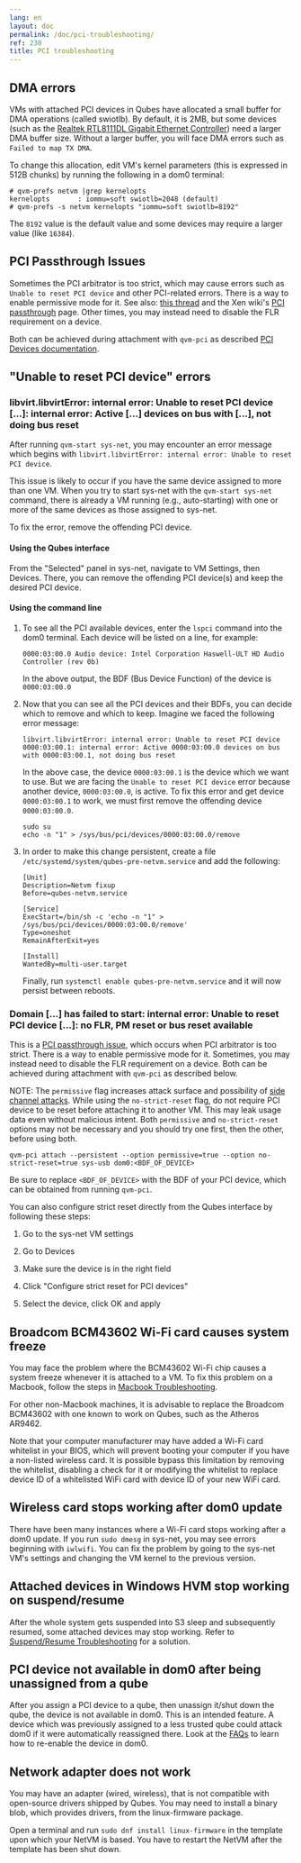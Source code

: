 ```yaml
---
lang: en
layout: doc
permalink: /doc/pci-troubleshooting/
ref: 230
title: PCI troubleshooting
---
```


## DMA errors

VMs with attached PCI devices in Qubes have allocated a small buffer for DMA operations (called swiotlb).
By default, it is 2MB, but some devices (such as the [Realtek RTL8111DL Gigabit Ethernet Controller](https://groups.google.com/group/qubes-devel/browse_thread/thread/631c4a3a9d1186e3)) need a larger DMA buffer size.
Without a larger buffer, you will face DMA errors such as `Failed to map TX DMA`.

To change this allocation, edit VM's kernel parameters (this is expressed in 512B chunks) by running the following in a dom0 terminal:

```
# qvm-prefs netvm |grep kernelopts
kernelopts       : iommu=soft swiotlb=2048 (default)
# qvm-prefs -s netvm kernelopts "iommu=soft swiotlb=8192"
```

The `8192` value is the default value and some devices may require a larger value (like `16384`).

## PCI Passthrough Issues

Sometimes the PCI arbitrator is too strict, which may cause errors such as `Unable to reset PCI device` and other PCI-related errors.
There is a way to enable permissive mode for it.
See also: [this thread](https://groups.google.com/forum/#!topic/qubes-users/Fs94QAc3vQI) and the Xen wiki's [PCI passthrough](https://wiki.xen.org/wiki/Xen_PCI_Passthrough) page.
Other times, you may instead need to disable the FLR requirement on a device.

Both can be achieved during attachment with `qvm-pci` as described [PCI Devices documentation](/doc/how-to-use-pci-devices/#additional-attach-options).

## "Unable to reset PCI device" errors

### libvirt.libvirtError: internal error: Unable to reset PCI device [...]: internal error: Active [...] devices on bus with [...], not doing bus reset

After running `qvm-start sys-net`, you may encounter an error message which begins with `libvirt.libvirtError: internal error: Unable to reset PCI device`.

This issue is likely to occur if you have the same device assigned to more than one
VM.
When you try to start sys-net with the `qvm-start sys-net` command, there is already a VM running (e.g., auto-starting) with one or more of the same devices as those assigned to sys-net.

To fix the error, remove the offending PCI device.

#### Using the Qubes interface

From the "Selected" panel in sys-net, navigate to VM Settings, then Devices. There, you can remove the offending PCI device(s) and keep the desired PCI device.

#### Using the command line

1. To see all the PCI available devices, enter the `lspci` command into the dom0 terminal. Each device will be listed on a line, for example:

    ~~~
    0000:03:00.0 Audio device: Intel Corporation Haswell-ULT HD Audio Controller (rev 0b)
    ~~~

    In the above output, the BDF (Bus Device Function) of the device is `0000:03:00.0`

2. Now that you can see all the PCI devices and their BDFs, you can decide which to remove and which to keep.
Imagine we faced the following error message:

    ~~~
    libvirt.libvirtError: internal error: Unable to reset PCI device 0000:03:00.1: internal error: Active 0000:03:00.0 devices on bus with 0000:03:00.1, not doing bus reset
    ~~~

    In the above case, the device `0000:03:00.1` is the device which we want to use. But we are facing the `Unable to reset PCI device` error because another device, `0000:03:00.0`, is active.
    To fix this error and get device `0000:03:00.1` to work, we must first remove the offending device `0000:03:00.0`.

    ~~~
    sudo su
    echo -n "1" > /sys/bus/pci/devices/0000:03:00.0/remove
    ~~~

3. In order to make this change persistent, create a file `/etc/systemd/system/qubes-pre-netvm.service` and add the following:

    ~~~
    [Unit]
    Description=Netvm fixup
    Before=qubes-netvm.service

    [Service]
    ExecStart=/bin/sh -c 'echo -n "1" > /sys/bus/pci/devices/0000:03:00.0/remove'
    Type=oneshot
    RemainAfterExit=yes

    [Install]
    WantedBy=multi-user.target
    ~~~

    Finally, run `systemctl enable qubes-pre-netvm.service` and it will now persist between reboots.

### Domain [...] has failed to start: internal error: Unable to reset PCI device [...]: no FLR, PM reset or bus reset available

This is a [PCI passthrough issue](/doc/pci-troubleshooting/#pci-passthrough-issues), which occurs when PCI arbitrator is too strict.
There is a way to enable permissive mode for it.
Sometimes, you may instead need to disable the FLR requirement on a device.
Both can be achieved during attachment with `qvm-pci` as described below.

NOTE: The `permissive` flag increases attack surface and possibility of [side channel attacks](https://en.wikipedia.org/wiki/Side-channel_attack).
While using the `no-strict-reset` flag, do not require PCI device to be reset before attaching it to another VM. This may leak usage data even without malicious intent. Both `permissive` and `no-strict-reset` options may not be necessary and you should try one first, then the other, before using both.

~~~
qvm-pci attach --persistent --option permissive=true --option no-strict-reset=true sys-usb dom0:<BDF_OF_DEVICE>
~~~

Be sure to replace `<BDF_OF_DEVICE>` with the BDF of your PCI device, which can be obtained from running `qvm-pci`.

You can also configure strict reset directly from the Qubes interface by following these steps:

1. Go to the sys-net VM settings

2. Go to Devices

3. Make sure the device is in the right field

4. Click "Configure strict reset for PCI devices"

5. Select the device, click OK and apply

## Broadcom BCM43602 Wi-Fi card causes system freeze

You may face the problem where the BCM43602 Wi-Fi chip causes a system freeze whenever it is attached to a VM. To fix this problem on a Macbook, follow the steps in [Macbook Troubleshooting](https://forum.qubes-os.org/t/19020#system-freezes-after-attaching-broadcom-bcm43602-wi-fi-card).

For other non-Macbook machines, it is advisable to replace the Broadcom BCM43602 with one known to work on Qubes, such as the Atheros AR9462.

Note that your computer manufacturer may have added a Wi-Fi card whitelist in your BIOS, which will prevent booting your computer if you have a non-listed wireless card.
It is possible bypass this limitation by removing the whitelist, disabling a check for it or modifying the whitelist to replace device ID of a whitelisted WiFi card with device ID of your new WiFi card.

## Wireless card stops working after dom0 update

There have been many instances where a Wi-Fi card stops working after a dom0 update.
If you run `sudo dmesg` in sys-net, you may see errors beginning with `iwlwifi`.
You can fix the problem by going to the sys-net VM's settings and changing the VM kernel to the previous version.

## Attached devices in Windows HVM stop working on suspend/resume

After the whole system gets suspended into S3 sleep and subsequently resumed, some attached devices may stop working.
Refer to [Suspend/Resume Troubleshooting](/doc/suspend-resume-troubleshooting/#attached-devices-in-windows-hvm-stop-working-on-suspendresume) for a solution.

## PCI device not available in dom0 after being unassigned from a qube

After you assign a PCI device to a qube, then unassign it/shut down the qube, the device is not available in dom0.
This is an intended feature.
A device which was previously assigned to a less trusted qube could attack dom0 if it were automatically reassigned there.
Look at the [FAQs](/faq/#i-assigned-a-pci-device-to-a-qube-then-unassigned-itshut-down-the-qube-why-isnt-the-device-available-in-dom0) to learn how to re-enable the device in dom0.

## Network adapter does not work

You may have an adapter (wired, wireless), that is not compatible with open-source drivers shipped by Qubes.
You may need to install a binary blob, which provides drivers, from the linux-firmware package.

Open a terminal and run `sudo dnf install linux-firmware` in the template upon which your NetVM is based.
You have to restart the NetVM after the template has been shut down.
